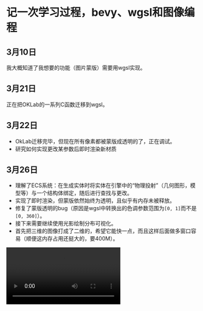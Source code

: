 # 记一次学习过程，bevy、wgsl和图像编程

## 3月10日

我大概知道了我想要的功能（图片蒙版）需要用wgsl实现。

## 3月21日

正在把OKLab的一系列C函数迁移到wgsl。

## 3月22日

- OkLab迁移完毕，但现在所有像素都被蒙版成透明的了，正在调试。
- 研究如何实现更改某参数后即时渲染新材质

## 3月26日

- 理解了ECS系统：在生成实体时将实体在引擎中的“物理投射”（几何图形，模型等）与一个结构体绑定，随后进行查找与更改。
- 实现了即时渲染，但蒙版依然始终为透明，且似乎有内存未被释放。
- 修复了蒙版透明的bug（原因是wgsl中转换出的色调参数范围为`[0, 1]`而不是`[0, 360]`）。
- 接下来需要继续使用光影绘制分布可视化。
- 首先把三维的图像打成了二维的，希望它能快一点，而且这样后面做多窗口容易（顺便这内存占用还挺大的，要400M）。

<video controls src="/binary/2025-03-26_15-19-30.mp4?url" />

## 3月31日

- 实现窗口分割，画了个从例子里抄来的渐变方块。

## 4月1日

- 实现根据OKHSV的H参数渐变的方块（最后还是用的光影，自带的顶点渐变应该底层也是光影），颜色变化没有模板网站上那么好，我被骗了！甚至他那个条疑似用的是HSLuv分布绘制的...

## 4月2日

- 用背景色的矩形把不要的部分蒙住得到了柱状图

<video controls src="/binary/2025-04-02_12-07-57.mp4?url" />

## 4月17日

- 拆分了一部分代码逻辑
- 准备使用自定义网格绘制3维可视化，首先先把光影搞出来
- 由于光影中的位置依赖网格不动，所以鼠标控制旋转需要改成旋转相机。

<video controls src="/binary/2025-04-17_15-28-15.mp4?url" />

## 4月18日

- 成了！！！

<video controls src="/binary/2025-04-18_11-02-08.mp4?url" />

- 这太美了！
